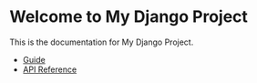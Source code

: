 # Welcome to My Django Project

This is the documentation for My Django Project.

- [Guide](guide.md)
- [API Reference](api/models.md)
